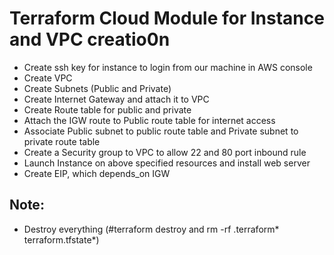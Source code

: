 # Terraform Cloud Module for Instance and VPC creatio0n
- Create ssh key for instance to login from our machine in AWS console
- Create VPC
- Create Subnets (Public and Private)
- Create Internet Gateway and attach it to VPC
- Create Route table for public and private
- Attach the IGW route to Public route table for internet access
- Associate Public subnet to public route table and Private subnet to private route table
- Create a Security group to VPC to allow 22 and 80 port inbound rule
- Launch Instance on above specified resources and install web server
- Create EIP, which depends_on IGW
## Note:
- Destroy everything (#terraform destroy and rm -rf .terraform* terraform.tfstate*)
